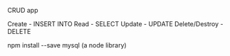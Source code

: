 CRUD app

Create - INSERT INTO
Read - SELECT
Update - UPDATE
Delete/Destroy - DELETE



npm install --save mysql (a node library)



